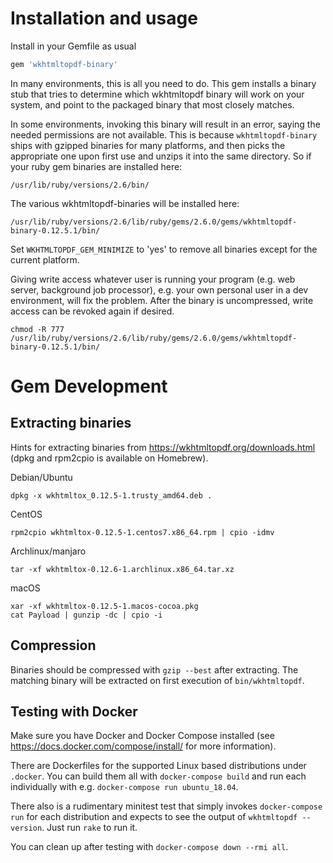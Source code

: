 # Installation and usage

Install in your Gemfile as usual

```ruby
gem 'wkhtmltopdf-binary'
```

In many environments, this is all you need to do. This gem installs a binary stub that tries to determine which wkhtmltopdf binary will work on your system, and point to the packaged binary that most closely matches.

In some environments, invoking this binary will result in an error, saying the needed permissions are not available.
This is because `wkhtmltopdf-binary` ships with gzipped binaries for many platforms, and then picks the appropriate one
upon first use and unzips it into the same directory. So if your ruby gem binaries are installed here:

    /usr/lib/ruby/versions/2.6/bin/

The various wkhtmltopdf-binaries will be installed here:

    /usr/lib/ruby/versions/2.6/lib/ruby/gems/2.6.0/gems/wkhtmltopdf-binary-0.12.5.1/bin/

Set `WKHTMLTOPDF_GEM_MINIMIZE` to 'yes' to remove all binaries except for the current platform.

Giving write access whatever user is running your program (e.g. web server, background job processor),
e.g. your own personal user in a dev environment, will fix the problem. After the binary is uncompressed, write access can be revoked again if desired.

    chmod -R 777 /usr/lib/ruby/versions/2.6/lib/ruby/gems/2.6.0/gems/wkhtmltopdf-binary-0.12.5.1/bin/

# Gem Development

## Extracting binaries

Hints for extracting binaries from https://wkhtmltopdf.org/downloads.html (dpkg and rpm2cpio is available on Homebrew).

Debian/Ubuntu

    dpkg -x wkhtmltox_0.12.5-1.trusty_amd64.deb .

CentOS

    rpm2cpio wkhtmltox-0.12.5-1.centos7.x86_64.rpm | cpio -idmv

Archlinux/manjaro

    tar -xf wkhtmltox-0.12.6-1.archlinux.x86_64.tar.xz

macOS

    xar -xf wkhtmltox-0.12.5-1.macos-cocoa.pkg
    cat Payload | gunzip -dc | cpio -i

## Compression

Binaries should be compressed with `gzip --best` after extracting. The matching binary will be extracted on first
execution of `bin/wkhtmltopdf`.

## Testing with Docker

Make sure you have Docker and Docker Compose installed (see https://docs.docker.com/compose/install/ for more
information).

There are Dockerfiles for the supported Linux based distributions under `.docker`. You can build them all with
`docker-compose build` and run each individually with e.g. `docker-compose run ubuntu_18.04`.

There also is a rudimentary minitest test that simply invokes `docker-compose run` for each distribution and
expects to see the output of `wkhtmltopdf --version`. Just run `rake` to run it.

You can clean up after testing with `docker-compose down --rmi all`.

